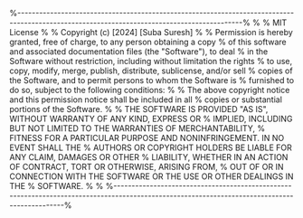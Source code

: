 %--------------------------------------------------------------------------------------------------------------------------------------------%
%
%       MIT License
%
%       Copyright (c) [2024] [Suba Suresh]
%
%       Permission is hereby granted, free of charge, to any person obtaining a copy
%       of this software and associated documentation files (the "Software"), to deal
%       in the Software without restriction, including without limitation the rights
%       to use, copy, modify, merge, publish, distribute, sublicense, and/or sell
%       copies of the Software, and to permit persons to whom the Software is
%       furnished to do so, subject to the following conditions:
%
%       The above copyright notice and this permission notice shall be included in all
%       copies or substantial portions of the Software.
%
%       THE SOFTWARE IS PROVIDED "AS IS", WITHOUT WARRANTY OF ANY KIND, EXPRESS OR
%       IMPLIED, INCLUDING BUT NOT LIMITED TO THE WARRANTIES OF MERCHANTABILITY,
%       FITNESS FOR A PARTICULAR PURPOSE AND NONINFRINGEMENT. IN NO EVENT SHALL THE
%       AUTHORS OR COPYRIGHT HOLDERS BE LIABLE FOR ANY CLAIM, DAMAGES OR OTHER
%       LIABILITY, WHETHER IN AN ACTION OF CONTRACT, TORT OR OTHERWISE, ARISING FROM,
%       OUT OF OR IN CONNECTION WITH THE SOFTWARE OR THE USE OR OTHER DEALINGS IN THE
%       SOFTWARE.
%
%
%----------------------------------------------------------------------------------------------------------------------------------------------%

